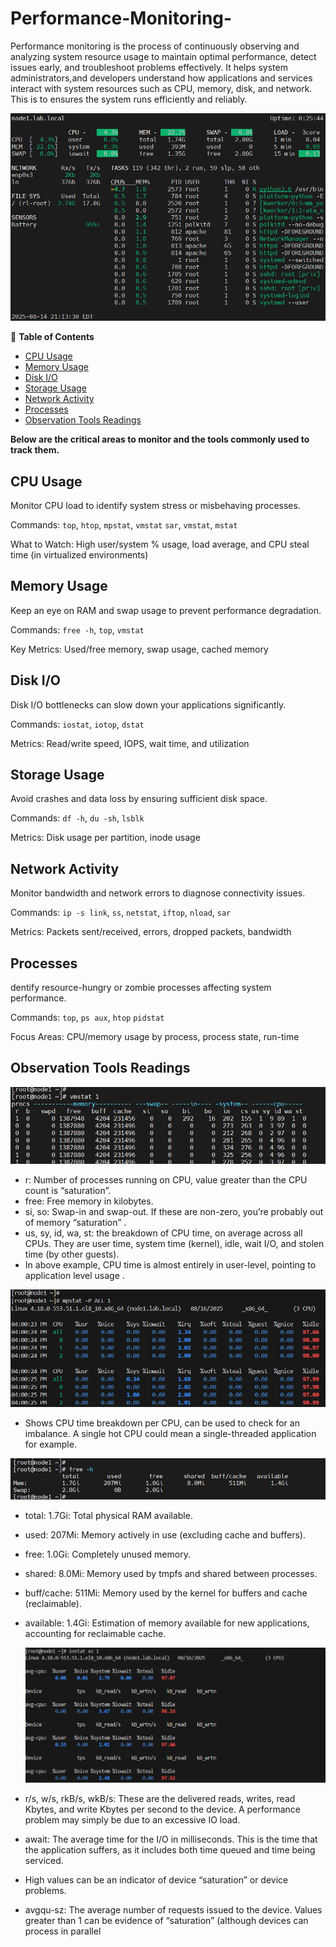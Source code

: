 # Performance-Monitoring-
Performance monitoring is the process of continuously observing and analyzing system resource usage to maintain optimal performance, detect issues early, and troubleshoot problems effectively. It helps system administrators,and developers understand how applications and services interact with system resources such as CPU, memory, disk, and network. This is to ensures the system runs efficiently and reliably.


![Install MySQL Screenshot](./image01.png)


 📑 **Table of Contents**
 
- [CPU Usage](#cpu-usage)
- [Memory Usage](#memory-usage)
- [Disk I/O](#disk-i/o)
- [Storage Usage](#storage-usage)
- [Network Activity](#network-activity)
- [Processes](#processes)
- [Observation Tools Readings](#observation-tools-readings)


**Below are the critical areas to monitor and the tools commonly used to track them.**


## CPU Usage

Monitor CPU load to identify system stress or misbehaving processes.

Commands: `top`, `htop`, `mpstat`, `vmstat` `sar`, `vmstat`,   `mstat`

What to Watch: High user/system % usage, load average, and CPU steal time (in virtualized environments)

## Memory Usage

Keep an eye on RAM and swap usage to prevent performance degradation.

Commands: `free -h`, `top`, `vmstat`

Key Metrics: Used/free memory, swap usage, cached memory

## Disk I/O

Disk I/O bottlenecks can slow down your applications significantly.

Commands: `iostat`, `iotop`, `dstat`

Metrics: Read/write speed, IOPS, wait time, and utilization

## Storage Usage

Avoid crashes and data loss by ensuring sufficient disk space.

Commands: `df -h`, `du -sh`, `lsblk`

Metrics: Disk usage per partition, inode usage

## Network Activity

Monitor bandwidth and network errors to diagnose connectivity issues.

Commands: `ip -s link`, `ss`, `netstat`, `iftop`, `nload`, `sar`

Metrics: Packets sent/received, errors, dropped packets, bandwidth

## Processes

dentify resource-hungry or zombie processes affecting system performance.

Commands: `top`, `ps aux`, `htop` `pidstat`

Focus Areas: CPU/memory usage by process, process state, run-time

## Observation Tools Readings

![Install vmstat](./images/vmstat.png)

- r: Number of processes running on CPU, value greater than the CPU count is “saturation”.
- free: Free memory in kilobytes.
- si, so: Swap-in and swap-out. If these are non-zero, you’re probably out of memory “saturation” .
- us, sy, id, wa, st: the breakdown of CPU time, on average across all CPUs. They are user time, system time (kernel), idle, wait I/O, and stolen time (by other guests).
- In above example, CPU time is almost entirely in user-level, pointing to application level usage .

![Install mpstat](./images/mpstat.png)

- Shows CPU time breakdown per CPU, can be used to check for an imbalance.
A single hot CPU could mean a single-threaded application for example.

![Install free](./images/free.png)

- total: 1.7Gi: Total physical RAM available.

- used: 207Mi: Memory actively in use (excluding cache and buffers).

- free: 1.0Gi: Completely unused memory.

- shared: 8.0Mi: Memory used by tmpfs and shared between processes.

- buff/cache: 511Mi: Memory used by the kernel for buffers and cache (reclaimable).

- available: 1.4Gi: Estimation of memory available for new applications, accounting for reclaimable cache.

  ![Install free](./images/iostat.png)

- r/s, w/s, rkB/s, wkB/s: These are the delivered reads, writes, read Kbytes, and write Kbytes per second to the device. A performance problem may simply be due to an excessive IO load.
  
- await: The average time for the I/O in milliseconds. This is the time that the application suffers, as it includes both time queued and time being serviced.
  
- High values can be an indicator of device “saturation” or device problems.
  
- avgqu-sz: The average number of requests issued to the device. Values greater than 1 can be evidence of “saturation” (although devices can process in parallel
